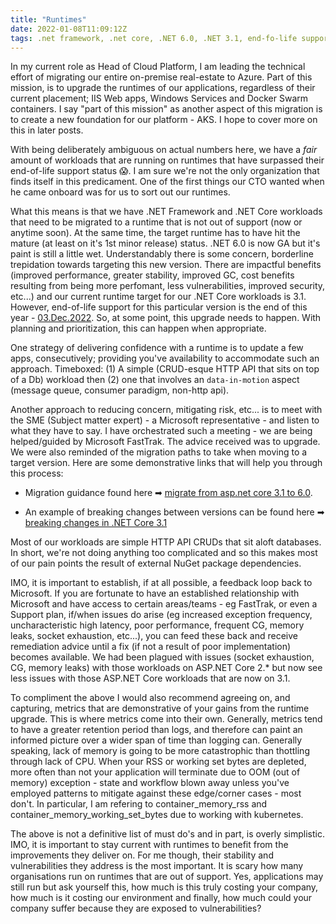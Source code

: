 ```yaml
---
title: "Runtimes"
date: 2022-01-08T11:09:12Z
tags: .net framework, .net core, .NET 6.0, .NET 3.1, end-fo-life support, linux, windows, syntax, self-hosted runner, cicd, fasttrak
---
```


In my current role as Head of Cloud Platform, I am leading the technical effort of migrating our entire on-premise real-estate to Azure.  Part of this mission, is to upgrade the runtimes of our applications, regardless of their current placement; IIS Web apps, Windows Services and Docker Swarm containers.  I say "part of this mission" as another aspect of this migration is to create a new foundation for our platform - AKS.  I hope to cover more on this in later posts.

With being deliberately ambiguous on actual numbers here, we have a _fair_ amount of workloads that are running on runtimes that have surpassed their end-of-life support status 😱.  I am sure we're not the only organization that finds itself in this predicament.  One of the first things our CTO wanted when he came onboard was for us to sort out our runtimes.

What this means is that we have .NET Framework and .NET Core workloads that need to be migrated to a runtime that is not out of support (now or anytime soon).  At the same time, the target runtime has to have hit the mature (at least on it's 1st minor release) status.  .NET 6.0 is now GA but it's paint is still a little wet.  Understandably there is some concern, borderline trepidation towards targeting this new version.  There are impactful benefits (improved performance, greater stability, improved GC, cost benefits resulting from being more perfomant, less vulnerabilities, improved security, etc...) and our current runtime target for our .NET Core workloads is 3.1.  However, end-of-life support for this particular version is the end of this year - [03.Dec.2022](https://docs.microsoft.com/en-us/lifecycle/products/microsoft-net-and-net-core).  So, at some point, this upgrade needs to happen.  With planning and prioritization, this can happen when appropriate.

One strategy of delivering confidence with a runtime is to update a few apps, consecutively; providing you've availability to accommodate such an approach.  Timeboxed: (1) A simple (CRUD-esque HTTP API that sits on top of a Db) workload then (2) one that involves an `data-in-motion` aspect (message queue, consumer paradigm, non-http api).  

Another approach to reducing concern, mitigating risk, etc... is to meet with the SME (Subject matter expert) - a Microsoft representative - and listen to what they have to say.  I have orchestrated such a meeting - we are being helped/guided by Microsoft FastTrak.  The advice received was to upgrade.  We were also reminded of the migration paths to take when moving to a target version.  Here are some demonstrative links that will help you through this process:

- Migration guidance found here ➡ [migrate from asp.net core 3.1 to 6.0](https://docs.microsoft.com/en-us/aspnet/core/migration/31-to-60?view=aspnetcore-6.0&tabs=visual-studio).  

- An example of breaking changes between versions can be found here ➡ [breaking changes in .NET Core 3.1](https://docs.microsoft.com/en-us/dotnet/core/compatibility/3.1)

Most of our workloads are simple HTTP API CRUDs that sit aloft databases.  In short, we're not doing anything too complicated and so this makes most of our pain points the result of external NuGet package dependencies.

IMO, it is important to establish, if at all possible, a feedback loop back to Microsoft.  If you are fortunate to have an established relationship with Microsoft and have access to certain areas/teams - eg FastTrak, or even a Support plan, if/when issues do arise (eg increased exception frequency, uncharacteristic high latency, poor performance, frequent CG, memory leaks, socket exhaustion, etc...), you can feed these back and receive remediation advice until a fix (if not a result of poor implementation) becomes available.  We had been plagued with issues (socket exhaustion, CG, memory leaks) with those workloads on ASP.NET Core 2.* but now see less issues with those ASP.NET Core workloads that are now on 3.1.

To compliment the above I would also recommend agreeing on, and capturing, metrics that are demonstrative of your gains from the runtime upgrade.  This is where metrics come into their own. Generally, metrics tend to have a greater retention period than logs, and therefore can paint an informed picture over a wider span of time than logging can.  Generally speaking, lack of memory is going to be more catastrophic than thottling through lack of CPU.  When your RSS or working set bytes are depleted, more often than not your application will terminate due to OOM (out of memory) exception - state and workflow blown away unless you've employed patterns to mitigate against these edge/corner cases - most don't.  In particular, I am refering to container_memory_rss and container_memory_working_set_bytes due to working with kubernetes.

The above is not a definitive list of must do's and in part, is overly simplistic. IMO, it is important to stay current with runtimes to benefit from the improvements they deliver on.  For me though, their stability and vulnerabilities they address is the most important.  It is scary how many organisations run on runtimes that are out of support.  Yes, applications may still run but ask yourself this, how much is this truly costing your company, how much is it costing our environment and finally, how much could your company suffer because they are exposed to vulnerabilities?   
